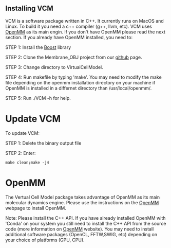 ## Installing VCM ##

VCM is a software package written in C++. It currently runs on MacOS and Linux. To build it you need a c++ compiler (g++, llvm, etc). VCM uses [OpenMM] as its main engin. If you don't have OpenMM please read the next section. If you already have OpenMM installed, you need to:

STEP 1: Install the [Boost] library

STEP 2: Clone the Membrane_OBJ project from our [github] page.

STEP 3: Change directory to VirtualCellModel.

STEP 4: Run makefile by typing 'make'. You may need to modify the make file depending on the openmm installation directory on your machine if OpenMM is installed in a differnet directory than /usr/local/openmm/.

STEP 5: Run ./VCM -h for help.

# Update VCM #
To update VCM:

STEP 1: Delete the binary output file

STEP 2: Enter:  
``` console
make clean;make -j4
```

# OpenMM #
The Vertual Cell Model package takes advantage of OpenMM as its main molecular dynamics engine. Please use the instructions on the [OpenMM] webpage to install OpenMM. 

Note: Please install the C++ API. If you have already installed OpenMM with 'Conda' on your system you still need to install the C++ API from the source code (more information on [OpenMM] website). You may need to install additional software packages (OpenCL, FFTW,SWIG, etc) depending on your choice of platforms (GPU, CPU).


[OpenMM]: http://openmm.org "OpenMM"
[Gmsh]: http://gmsh.info "Gmsh"
[blender]: https://www.blender.org "blender"
[github]: https://github.com/afarnudi/Membrane_OBJ "github"
[Boost]: https://www.boost.org
